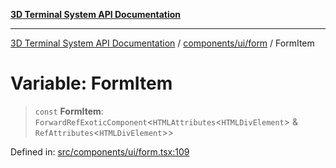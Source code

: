 [**3D Terminal System API Documentation**](../../../../README.md)

***

[3D Terminal System API Documentation](../../../../README.md) / [components/ui/form](../README.md) / FormItem

# Variable: FormItem

> `const` **FormItem**: `ForwardRefExoticComponent`\<`HTMLAttributes`\<`HTMLDivElement`\> & `RefAttributes`\<`HTMLDivElement`\>\>

Defined in: [src/components/ui/form.tsx:109](https://github.com/Dicommunitas/ThreeJS_Terminal_3D/blob/20cf40967bd739fbee6d804c3e821483cc482c65/src/components/ui/form.tsx#L109)
